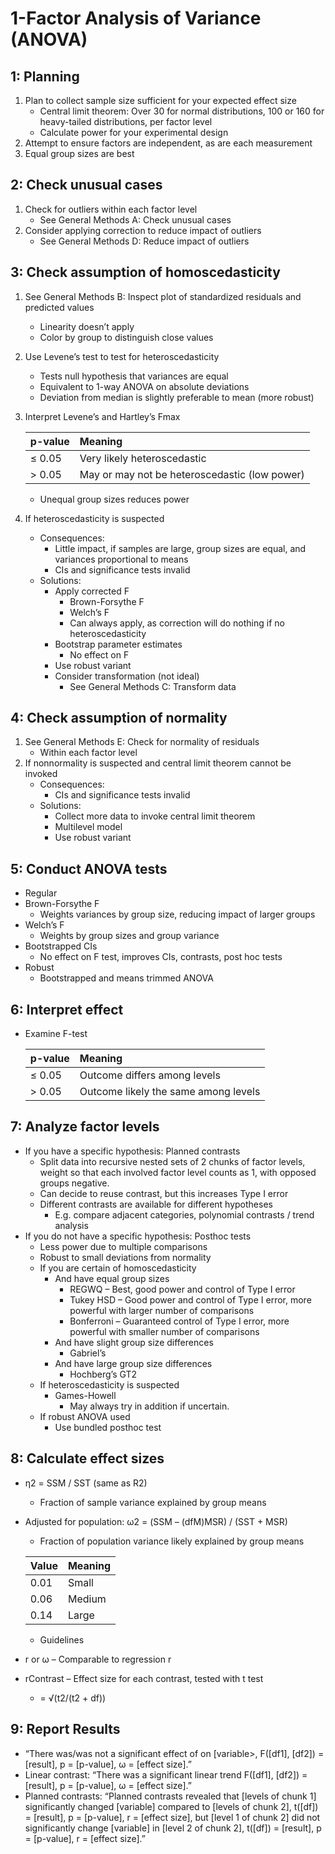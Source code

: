 1-Factor Analysis of Variance (ANOVA)
=====================================

1: Planning
-----------

1. Plan to collect sample size sufficient for your expected effect size
    - Central limit theorem: Over 30 for normal distributions, 100 or 160 for heavy-tailed distributions, per factor level
    - Calculate power for your experimental design
2. Attempt to ensure factors are independent, as are each measurement
3. Equal group sizes are best

2: Check unusual cases
----------------------

1. Check for outliers within each factor level
    - See General Methods A: Check unusual cases
2. Consider applying correction to reduce impact of outliers
    - See General Methods D: Reduce impact of outliers

3: Check assumption of homoscedasticity
---------------------------------------

1. See General Methods B: Inspect plot of standardized residuals and predicted values
    - Linearity doesn’t apply
    - Color by group to distinguish close values
2. Use Levene’s test to test for heteroscedasticity
    - Tests null hypothesis that variances are equal
    - Equivalent to 1-way ANOVA on absolute deviations
    - Deviation from median is slightly preferable to mean (more robust)
3. Interpret Levene’s and Hartley’s Fmax

    | p-value | Meaning                                       |
    |:------- |:--------------------------------------------- |
    | ≤ 0.05  | Very likely heteroscedastic                   |
    | > 0.05  | May or may not be heteroscedastic (low power) |

    - Unequal group sizes reduces power
4. If heteroscedasticity is suspected
    - Consequences:
        - Little impact, if samples are large, group sizes are equal, and variances proportional to means
        - CIs and significance tests invalid
    - Solutions:
        - Apply corrected F
            - Brown-Forsythe F
            - Welch’s F
            - Can always apply, as correction will do nothing if no heteroscedasticity
        - Bootstrap parameter estimates
            - No effect on F
        - Use robust variant
        - Consider transformation (not ideal)
            - See General Methods C: Transform data

4: Check assumption of normality
--------------------------------

1. See General Methods E: Check for normality of residuals
    - Within each factor level
2. If nonnormality is suspected and central limit theorem cannot be invoked
    - Consequences:
        - CIs and significance tests invalid
    - Solutions:
        - Collect more data to invoke central limit theorem
        - Multilevel model
        - Use robust variant

5: Conduct ANOVA tests
----------------------

- Regular
- Brown-Forsythe F
    - Weights variances by group size, reducing impact of larger groups
- Welch’s F
    - Weights by group sizes and group variance
- Bootstrapped CIs
    - No effect on F test, improves CIs, contrasts, post hoc tests
- Robust
    - Bootstrapped and means trimmed ANOVA 

6: Interpret effect
-------------------

- Examine F-test

    | p-value | Meaning                              |
    |:------- |:------------------------------------ |
    | ≤ 0.05  | Outcome differs among levels         |
    | > 0.05  | Outcome likely the same among levels |

7: Analyze factor levels
------------------------

- If you have a specific hypothesis: Planned contrasts
    - Split data into recursive nested sets of 2 chunks of factor levels, weight so that each involved factor level counts as 1, with opposed groups negative.
    - Can decide to reuse contrast, but this increases Type I error
    - Different contrasts are available for different hypotheses
        - E.g. compare adjacent categories, polynomial contrasts / trend analysis
- If you do not have a specific hypothesis: Posthoc tests
    - Less power due to multiple comparisons
    - Robust to small deviations from normality
    - If you are certain of homoscedasticity
        - And have equal group sizes
            - REGWQ – Best, good power and control of Type I error
            - Tukey HSD – Good power and control of Type I error, more powerful with larger number of comparisons
            - Bonferroni – Guaranteed control of Type I error, more powerful with smaller number of comparisons
        - And have slight group size differences
            - Gabriel’s
        - And have large group size differences
            - Hochberg’s GT2
    - If heteroscedasticity is suspected
        - Games-Howell
            - May always try in addition if uncertain.
    - If robust ANOVA used
        - Use bundled posthoc test

8: Calculate effect sizes
-------------------------

- η2 = SSM / SST (same as R2)
    - Fraction of sample variance explained by group means
- Adjusted for population: ω2 = (SSM – (dfM)MSR) / (SST + MSR)
    - Fraction of population variance likely explained by group means
    
    | Value | Meaning |
    |:----- |:------- |
    | 0.01  | Small   |
    | 0.06  | Medium  |
    | 0.14  | Large   |

    - Guidelines
- r or ω – Comparable to regression r
- rContrast – Effect size for each contrast, tested with t test
    - = √(t2/(t2 + df))

9: Report Results
-----------------

- “There was/was not a significant effect of <independent factor> on [variable>, F([df1], [df2]) = [result], p = [p-value], ω = [effect size].”
- Linear contrast: “There was a significant linear trend F([df1], [df2]) = [result], p = [p-value], ω = [effect size].”
- Planned contrasts: “Planned contrasts revealed that [levels of chunk 1] significantly changed [variable] compared to [levels of chunk 2], t([df]) = [result], p = [p-value], r = [effect size], but [level 1 of chunk 2] did not significantly change [variable] in [level 2 of chunk 2], t([df]) = [result], p = [p-value], r = [effect size].”
